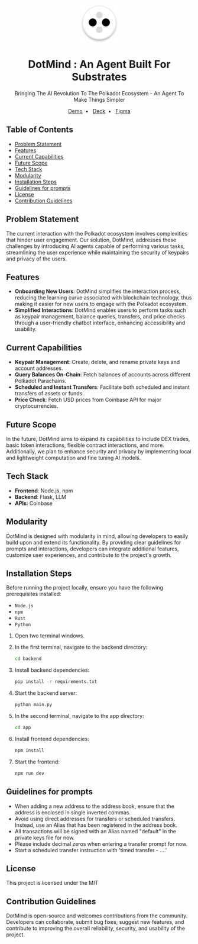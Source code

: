 <div align="center">
    <img src="./app/public/logo.svg" alt="DotMind" height="100" width="100" />
<h1 align="center">
    DotMind : An Agent Built For Substrates
</h1>

 Bringing The AI Revolution To The Polkadot Ecosystem - An Agent To Make Things Simpler

[Demo]()&nbsp;&nbsp;•&nbsp;&nbsp;
[Deck]()&nbsp;&nbsp;•&nbsp;&nbsp;
[Figma](https://www.figma.com/file/Yf1ieeMtQUIQOpniDKJZOx/DotMind?type=design&mode=design)

</div>

## Table of Contents

- [Problem Statement](#problem-statement)
- [Features](#features)
- [Current Capabilities](#current-capabilities)
- [Future Scope](#future-scope)
- [Tech Stack](#tech-stack)
- [Modularity](#modularity)
- [Installation Steps](#installation-steps)
- [Guidelines for prompts](#guidelines-for-prompts)
- [License](#license)
- [Contribution Guidelines](#contribution-guidelines)

## Problem Statement

The current interaction with the Polkadot ecosystem involves complexities that hinder user engagement. Our solution, DotMind, addresses these challenges by introducing AI agents capable of performing various tasks, streamlining the user experience while maintaining the security of keypairs and privacy of the users.

## Features

- **Onboarding New Users**: DotMind simplifies the interaction process, reducing the learning curve associated with blockchain technology, thus making it easier for new users to engage with the Polkadot ecosystem.
- **Simplified Interactions**: DotMind enables users to perform tasks such as keypair management, balance queries, transfers, and price checks through a user-friendly chatbot interface, enhancing accessibility and usability.

## Current Capabilities

- **Keypair Management**: Create, delete, and rename private keys and account addresses.
- **Query Balances On-Chain**: Fetch balances of accounts across different Polkadot Parachains.
- **Scheduled and Instant Transfers**: Facilitate both scheduled and instant transfers of assets or funds.
- **Price Check**: Fetch USD prices from Coinbase API for major cryptocurrencies.

## Future Scope

In the future, DotMind aims to expand its capabilities to include DEX trades, basic token interactions, flexible contract interactions, and more. Additionally, we plan to enhance security and privacy by implementing local and lightweight computation and fine tuning AI models.

## Tech Stack

- **Frontend**: Node.js, npm
- **Backend**: Flask, LLM
- **APIs**: Coinbase

## Modularity

DotMind is designed with modularity in mind, allowing developers to easily build upon and extend its functionality. By providing clear guidelines for prompts and interactions, developers can integrate additional features, customize user experiences, and contribute to the project's growth.

## Installation Steps

Before running the project locally, ensure you have the following prerequisites installed:

- `Node.js`
- `npm`
- `Rust`
- `Python`

1. Open two terminal windows.

2. In the first terminal, navigate to the backend directory:

   ```bash
   cd backend
   ```

3. Install backend dependencies:

   ```bash
   pip install -r requirements.txt
   ```

4. Start the backend server:

   ```bash
   python main.py
   ```

5. In the second terminal, navigate to the app directory:

   ```bash
   cd app
   ```

6. Install frontend dependencies:

   ```bash
   npm install
   ```

7. Start the frontend:
   ```bash
   npm run dev
   ```

## Guidelines for prompts

- When adding a new address to the address book, ensure that the address is enclosed in single inverted commas.
- Avoid using direct addresses for transfers or scheduled transfers. Instead, use an Alias that has been registered in the address book.
- All transactions will be signed with an Alias named "default" in the private keys file for now.
- Please include decimal zeros when entering a transfer prompt for now.
- Start a scheduled transfer instruction with 'timed transfer - ....'

## License

This project is licensed under the MIT

## Contribution Guidelines

DotMind is open-source and welcomes contributions from the community. Developers can collaborate, submit bug fixes, suggest new features, and contribute to improving the overall reliability, security, and usability of the project.
